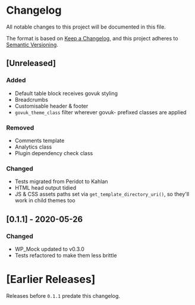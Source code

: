 # Changelog
All notable changes to this project will be documented in this file.

The format is based on [Keep a Changelog](https://keepachangelog.com/en/1.0.0/),
and this project adheres to [Semantic Versioning](https://semver.org/spec/v2.0.0.html).

## [Unreleased]

### Added
- Default table block receives govuk styling
- Breadcrumbs
- Customisable header & footer
- `govuk_theme_class` filter wherever govuk- prefixed classes are applied

### Removed
- Comments template
- Analytics class
- Plugin dependency check class

### Changed
- Tests migrated from Peridot to Kahlan
- HTML head output tidied
- JS & CSS assets paths set via `get_template_directory_uri()`, so they'll work in child themes too

## [0.1.1] - 2020-05-26

### Changed
- WP_Mock updated to v0.3.0
- Tests refactored to make them less brittle

# [Earlier Releases]

Releases before `0.1.1` predate this changelog.
